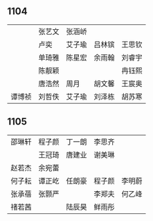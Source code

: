 ## 1104
|     |     |     |     |     |
| --- | --- | --- | --- | --- |
|  | 张艺文 | 张涵峤 |  |  |
|  | 卢奕 | 艾子瑜 | 吕林镔 | 王思钦 |
|  | 单琦雅 | 陈星宏 | 余雨翰 | 刘睿宇 |
|  | 陈靓颖 |  |  | 冉钰熙 |
|  | 唐浩然 | 周月 | 胡文馨 | 王宸奥 |
| 谭博祯 | 刘哲佚 | 艾子瑜 | 刘泽栋 | 胡苏寒 |

## 1105
|     |     |     |     |     |
| --- | --- | --- | --- | --- |
| 邵琳轩 | 程子颜 | 丁一朗 | 李思齐 |  |
|  | 王冠琦 | 唐建业 | 谢美琳 |  |
| 赵若杰 | 余宛蕾 |  |  |  |
| 何子耘 | 谭正屹 | 任朗豪 | 程子颜 | 李明蔚 |
| 张承蓓 | 张颢严 |  | 李郑夫 | 何乙峰 |
| 禇若茜 |  | 陆辰昊 | 鲜雨彤 |  |

